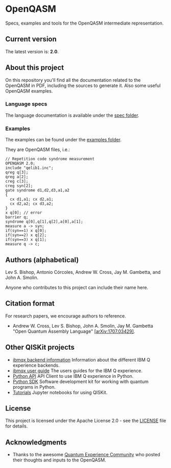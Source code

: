 # OpenQASM

Specs, examples and tools for the OpenQASM intermediate representation.

## Current version

The latest version is: __2.0__.

## About this project

On this repository you'll find all the documentation related to the OpenQASM in PDF, including the sources to generate it. Also some useful OpenQASM examples.

### Language specs

The language documentation is available under the [spec folder](spec).

### Examples

The examples can be found under the [examples folder](examples).

They are OpenQASM files, i.e.:

```text
// Repetition code syndrome measurement
OPENQASM 2.0;
include "qelib1.inc";
qreg q[3];
qreg a[2];
creg c[3];
creg syn[2];
gate syndrome d1,d2,d3,a1,a2
{
  cx d1,a1; cx d2,a1;
  cx d2,a2; cx d3,a2;
}
x q[0]; // error
barrier q;
syndrome q[0],q[1],q[2],a[0],a[1];
measure a -> syn;
if(syn==1) x q[0];
if(syn==2) x q[2];
if(syn==3) x q[1];
measure q -> c;
```

## Authors (alphabetical)

Lev S. Bishop, Antonio Córcoles, Andrew W. Cross, Jay M. Gambetta, and John A. Smolin.

Anyone who contributes to this project can include their name here.

## Citation format

For research papers, we encourage authors to reference.

* Andrew W. Cross, Lev S. Bishop, John A. Smolin, Jay M. Gambetta "Open Quantum Assembly Language" [[arXiv:1707.03429]](https://arxiv.org/abs/1707.03429).

## Other QISKit projects

* [ibmqx backend information](https://github.com/QISKit/ibmqx-backend-information) Information about the different IBM Q experience backends.
* [ibmqx user guide](https://github.com/QISKit/ibmqx-user-guides) The users guides for the IBM Q experience.
* [Python API](https://github.com/QISKit/qiskit-api-py) API Client to use IBM Q experience in Python.
* [Python SDK](https://github.com/QISKit/qiskit-sdk-py) Software development kit for working with quantum programs in Python.
* [Tutorials](https://github.com/QISKit/qiskit-tutorial) Jupyter notebooks for using QISKit.

## License

This project is licensed under the Apache License 2.0 - see the [LICENSE](LICENSE) file for details.

## Acknowledgments

* Thanks to the awesome [Quantum Experience Community](https://quantumexperience.ng.bluemix.net) who posted their thoughts and inputs to the OpenQASM.
